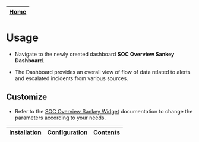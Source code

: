 | [Home](../README.md) |
|----------------------|

# Usage

- Navigate to the newly created dashboard **SOC Overview Sankey Dashboard**.

- The Dashboard provides an overall view of flow of data related to alerts and escalated incidents from various sources.

## Customize

- Refer to the [SOC Overview Sankey Widget](https://github.com/fortinet-fortisoar/widget-soc-overview-sankey/blob/develop/README.md) documentation to change the parameters according to your needs.

| [Installation](./setup.md#installation) | [Configuration](./setup.md#configuration) | [Contents](./contents.md) |
|-----------------------------------------|-------------------------------------------|---------------------------|